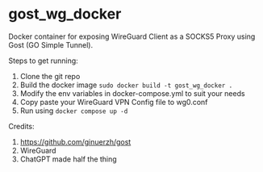 # gost_wg_docker

Docker container for exposing WireGuard Client as a SOCKS5 Proxy using Gost (GO Simple Tunnel). 

Steps to get running:

1. Clone the git repo
2. Build the docker image
   `sudo docker build -t gost_wg_docker .`
3. Modify the env variables in docker-compose.yml to suit your needs
4. Copy paste your WireGuard VPN Config file to wg0.conf
5. Run using
   `docker compose up -d`

Credits:
1. https://github.com/ginuerzh/gost
2. WireGuard
3. ChatGPT made half the thing
